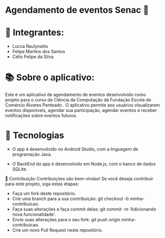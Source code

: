 # Agendamento de eventos Senac 📅


# 👨 Integrantes:

- Lucca Raulynaitis
- Felipe Martins dos Santos
- Célio Felipe da Silva

# 📚 Sobre o aplicativo:

Este é um aplicativo de agendamento de eventos desenvolvido como projeto para o curso de Ciência da Computação da Fundação Escola de Comércio Álvares Penteado . O aplicativo permite aos usuários visualizarem eventos disponíveis, agendar sua participação, agendar eventos e receber notificações sobre eventos futuros.



# 🚀 Tecnologias

- O app é desenvolvido no Android Studio, com a linguagem de programação Java.

- O BackEnd do app é desenvolvido em Node.js, com o banco de dados SQLite.

🤝 Contribuição
Contribuições são bem-vindas! Se você deseja contribuir para este projeto, siga estas etapas:

- Faça um fork deste repositório.
- Crie uma branch para a sua contribuição: git checkout -b minha-contribuicao.
- Faça suas alterações e faça commit delas: git commit -m 'Adicionando nova funcionalidade'.
- Envie suas alterações para o seu fork: git push origin minha-contribuicao.
- Crie um novo Pull Request neste repositório.



